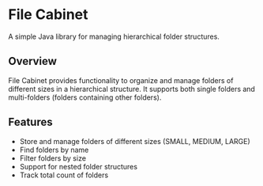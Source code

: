 # File Cabinet

A simple Java library for managing hierarchical folder structures.

## Overview

File Cabinet provides functionality to organize and manage folders of different sizes in a hierarchical structure. It supports both single folders and multi-folders (folders containing other folders).

## Features

- Store and manage folders of different sizes (SMALL, MEDIUM, LARGE)
- Find folders by name
- Filter folders by size
- Support for nested folder structures
- Track total count of folders